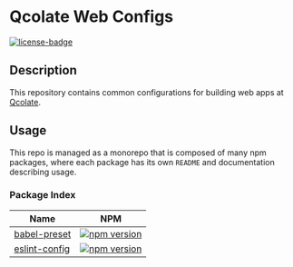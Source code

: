 # Qcolate Web Configs


[![license-badge]](./LICENSE)

## Description

This repository contains common configurations for building web apps at [Qcolate][qcolate-url].

## Usage

This repo is managed as a monorepo that is composed of many npm packages, where each package has its own `README` and documentation describing usage.

### Package Index

| Name | NPM |
| ------- | --- |
| [babel-preset](packages/babel-preset) | [![npm version][babel-version-badge-svg]][babel-version-badge-url] |
| [eslint-config](packages/eslint-config) | [![npm version][eslint-version-badge-svg]][eslint-version-badge-url] |


<!-- link -->

[qcolate-url]: https://qcolate.com


[license-badge]: https://img.shields.io/badge/License-MIT-green.svg

[eslint-version-badge-svg]: https://badge.fury.io/js/%40qcolate%2Feslint-config.svg

[eslint-version-badge-url]: https://badge.fury.io/js/%40qcolate%2Feslint-config

[babel-version-badge-svg]: https://badge.fury.io/js/%40qcolate%2Fbabel-preset.svg

[babel-version-badge-url]: https://badge.fury.io/js/%40qcolate%2Fbabel-preset
